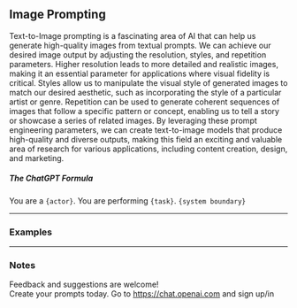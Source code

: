 ## Image Prompting
Text-to-Image prompting is a fascinating area of AI that can help us generate high-quality images from textual prompts. 
We can achieve our desired image output by adjusting the resolution, styles, and repetition parameters. 
Higher resolution leads to more detailed and realistic images, making it an essential parameter for applications where visual fidelity is critical. 
Styles allow us to manipulate the visual style of generated images to match our desired aesthetic, such as incorporating the style of a particular artist or genre. 
Repetition can be used to generate coherent sequences of images that follow a specific pattern or concept, 
enabling us to tell a story or showcase a series of related images. By leveraging these prompt engineering parameters, 
we can create text-to-image models that produce high-quality and diverse outputs, making this field an exciting and valuable area of research for various applications, 
including content creation, design, and marketing.

##### The ChatGPT Formula 
You are a ```{actor}```. You are performing ```{task}```. ```{system boundary}```

---
### Examples



---
### Notes
Feedback and suggestions are welcome! <br>
Create your prompts today.
Go to https://chat.openai.com and sign up/in <br>
